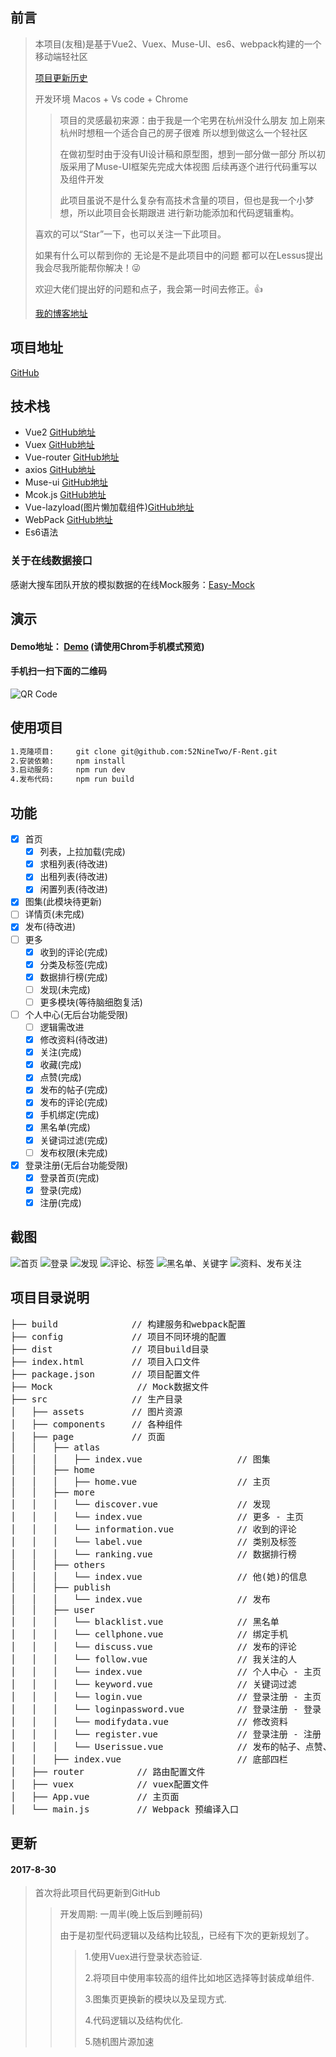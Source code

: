 ## 前言
>本项目(友租)是基于Vue2、Vuex、Muse-UI、es6、webpack构建的一个移动端轻社区
>
>[项目更新历史](#更新)
>
>开发环境 Macos + Vs code + Chrome
>>项目的灵感最初来源：由于我是一个宅男在杭州没什么朋友 加上刚来杭州时想租一个适合自己的房子很难 所以想到做这么一个轻社区
>>
>>在做初型时由于没有UI设计稿和原型图，想到一部分做一部分 所以初版采用了Muse-UI框架先完成大体视图 后续再逐个进行代码重写以及组件开发 
>>
>>此项目虽说不是什么复杂有高技术含量的项目，但也是我一个小梦想，所以此项目会长期跟进 进行新功能添加和代码逻辑重构。
>
>喜欢的可以“Star”一下，也可以关注一下此项目。
>
>如果有什么可以帮到你的 无论是不是此项目中的问题 都可以在Lessus提出 我会尽我所能帮你解决！😜
>
>欢迎大佬们提出好的问题和点子，我会第一时间去修正。👍
>
>[我的博客地址](http://www.heitem.com)

## 项目地址
[GitHub](https://github.com/52NineTwo/F-Rent)

## 技术栈
*  Vue2			[GitHub地址](https://github.com/vuejs/vue)
*  Vuex			[GitHub地址](https://github.com/vuejs/vuex)
*	Vue-router	[GitHub地址](https://github.com/vuejs/vue-router)
*	axios			[GitHub地址](https://github.com/mzabriskie/axios)
*	Muse-ui		[GitHub地址](https://github.com/museui/muse-ui)
*	Mcok.js		[GitHub地址](https://github.com/nuysoft/Mock)
*	Vue-lazyload(图片懒加载组件)[GitHub地址](https://github.com/hilongjw/vue-lazyload)
*	WebPack		[GitHub地址](https://github.com/webpack/webpack)
*	Es6语法

  ### 关于在线数据接口
  感谢大搜车团队开放的模拟数据的在线Mock服务：[Easy-Mock](http://www.easy-mock.com/)
  
## 演示
#### Demo地址： [Demo](http://frent.heitem.com) (请使用Chrom手机模式预览)

#### 手机扫一扫下面的二维码
![QR Code](http://ogjstwdiq.bkt.clouddn.com/20170831150415280545401.png)



## 使用项目
```bash
1.克隆项目:		git clone git@github.com:52NineTwo/F-Rent.git
2.安装依赖:		npm install
3.启动服务:		npm run dev
4.发布代码:		npm run build
```

## 功能
- [x] 首页
 	- [x] 列表，上拉加载(完成)
 	- [x] 求租列表(待改进)
 	- [x] 出租列表(待改进)
 	- [x] 闲置列表(待改进)
- [x] 图集(此模块待更新)
- [ ] 详情页(未完成)
- [x] 发布(待改进)
- [ ] 更多
	- [x] 收到的评论(完成)
	- [x] 分类及标签(完成)
	- [x] 数据排行榜(完成)
	- [ ] 发现(未完成)
	- [ ] 更多模块(等待脑细胞复活)
- [ ] 个人中心(无后台功能受限)
	- [ ] 逻辑需改进
	- [x] 修改资料(待改进)
	- [x] 关注(完成)
	- [x] 收藏(完成)
	- [x] 点赞(完成)
	- [x] 发布的帖子(完成)
	- [x] 发布的评论(完成)
	- [x] 手机绑定(完成)
	- [x] 黑名单(完成)
	- [x] 关键词过滤(完成)
	- [ ] 发布权限(未完成)
- [x] 登录注册(无后台功能受限)
	- [x] 登录首页(完成)
	- [x] 登录(完成)
	- [x] 注册(完成)

## 截图
![首页](./demonstration/1.gif)
![登录](./demonstration/2.gif)
![发现](./demonstration/4.gif)
![评论、标签](./demonstration/3.gif)
![黑名单、关键字](./demonstration/6.gif)
![资料、发布关注](./demonstration/5.gif)

## 项目目录说明
<pre>
├── build              // 构建服务和webpack配置
├── config             // 项目不同环境的配置
├── dist               // 项目build目录
├── index.html         // 项目入口文件
├── package.json       // 项目配置文件
├── Mock                // Mock数据文件
├── src                // 生产目录
│   ├── assets         // 图片资源
│   ├── components     // 各种组件
│   ├── page	       // 页面
│   │   ├── atlas
│   │   │   ├── index.vue                  // 图集
│   │   ├── home
│   │   │   ├── home.vue                   // 主页
│   │   ├── more                 
│   │   │   └── discover.vue               // 发现
│   │   │   └── index.vue                  // 更多 - 主页
│   │   │   └── information.vue            // 收到的评论
│   │   │   └── label.vue                  // 类别及标签
│   │   │   └── ranking.vue                // 数据排行榜
│   │   ├── others   
│   │   │   └── index.vue                  // 他(她)的信息     
│   │   ├── publish                 
│   │   │   └── index.vue                  // 发布
│   │   ├── user                 
│   │   │   └── blacklist.vue              // 黑名单
│   │   │   └── cellphone.vue              // 绑定手机
│   │   │   └── discuss.vue                // 发布的评论
│   │   │   └── follow.vue                 // 我关注的人
│   │   │   └── index.vue                  // 个人中心 - 主页
│   │   │   └── keyword.vue                // 关键词过滤
│   │   │   └── login.vue                  // 登录注册 - 主页
│   │   │   └── loginpassword.vue          // 登录注册 - 登录
│   │   │   └── modifydata.vue             // 修改资料
│   │   │   └── register.vue               // 登录注册 - 注册
│   │   │   └── Userissue.vue              // 发布的帖子、点赞、收藏、关注人的话题
│   │   ├── index.vue                      // 底部四栏
│   ├── router	        // 路由配置文件
│   ├── vuex	       	// vuex配置文件
│   ├── App.vue         // 主页面 
│   └── main.js         // Webpack 预编译入口
</pre>

## 更新
#### 2017-8-30
>首次将此项目代码更新到GitHub
>>开发周期: 一周半(晚上饭后到睡前码)
>>
>>由于是初型代码逻辑以及结构比较乱，已经有下次的更新规划了。
>>> 1.使用Vuex进行登录状态验证.
>>> 
>>> 2.将项目中使用率较高的组件比如地区选择等封装成单组件.
>>> 
>>> 3.图集页更换新的模块以及呈现方式.
>>> 
>>> 4.代码逻辑以及结构优化.
>>> 
>>> 5.随机图片源加速